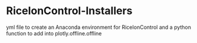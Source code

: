 # RiceIonControl-Installers
yml file to create an Anaconda environment for RiceIonControl and a python function to add into plotly.offline.offline
